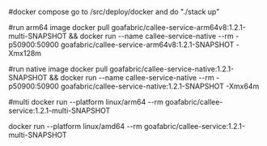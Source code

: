 #docker compose
go to /src/deploy/docker and do "./stack up"

#run arm64 image
docker pull goafabric/callee-service-arm64v8:1.2.1-multi-SNAPSHOT && docker run --name callee-service-native --rm -p50900:50900 goafabric/callee-service-arm64v8:1.2.1-SNAPSHOT -Xmx128m

#run native image
docker pull goafabric/callee-service-native:1.2.1-SNAPSHOT && docker run --name callee-service-native --rm -p50900:50900 goafabric/callee-service-native:1.2.1-SNAPSHOT -Xmx64m
          
#multi
docker run --platform linux/arm64 --rm goafabric/callee-service:1.2.1-multi-SNAPSHOT

docker run --platform linux/amd64 --rm goafabric/callee-service:1.2.1-multi-SNAPSHOT
